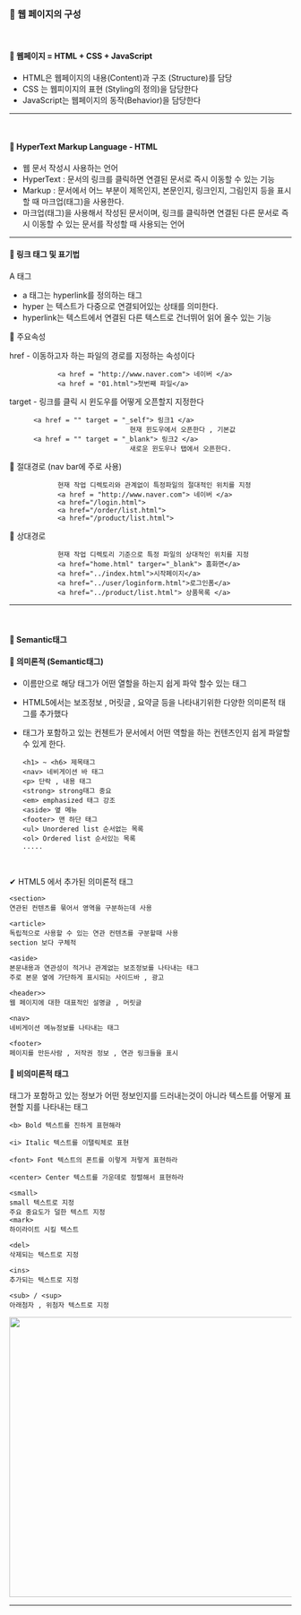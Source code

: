 ### 🔸 웹 페이지의 구성

<br>

#### 🔹 웹페이지 = HTML + CSS + JavaScript

- HTML은 웹페이지의 내용(Content)과 구조 (Structure)를 담당
- CSS 는 웹피이지의 표현 (Styling의 정의)을 담당한다
- JavaScript는 웹페이지의 동작(Behavior)을 담당한다

-----------------------
<br>

#### 🔹 HyperText Markup Language - HTML

- 웹 문서 작성시 사용하는 언어
- HyperText : 문서의 링크를 클릭하면 연결된 문서로 즉시 이동할 수 있는 기능
- Markup : 문서에서 어느 부분이 제목인지, 본문인지, 링크인지, 그림인지 등을 표시할 때 마크업(태그)을 사용한다.
- 마크업(태그)을 사용해서 작성된 문서이며, 링크를 클릭하면 연결된 다른 문서로 즉시 이동할 수 있는 문서를 작성할 때 사용되는 언어

------------------------

#### 🔹 링크 태그 및 표기법

A 태그

- a 태그는 hyperlink를 정의하는 태그
- hyper 는 텍스트가 다중으로 연결되어있는 상태를 의미한다.
- hyperlink는 텍스트에서 연결된 다른 텍스트로 건너뛰어 읽어 올수 있는 기능

📌 주요속성

href - 이동하고자 하는 파일의 경로를 지정하는 속성이다

                <a href = "http://www.naver.com"> 네이버 </a>
                <a href = "01.html">첫번째 파일</a> 

target - 링크를 클릭 시 윈도우를 어떻게 오픈할지 지정한다

          <a href = "" target = "_self"> 링크1 </a>   
                                  현재 윈도우에서 오픈한다 , 기본값
          <a href = "" target = "_blank"> 링크2 </a>
                                  새로운 윈도우나 탭에서 오픈한다.

📌 절대경로 (nav bar에 주로 사용)

                현재 작업 디렉토리와 관계없이 특정파일의 절대적인 위치를 지정
                <a href = "http://www.naver.com"> 네이버 </a>
                <a href="/login.html">
                <a href="/order/list.html">
                <a href="/product/list.html">

📌 상대경로

                현재 작업 디렉토리 기준으로 특정 파일의 상대적인 위치를 지정
                <a href="home.html" targer="_blank"> 홈화면</a>
                <a href="../index.html">시작페이지</a>
                <a href="../user/loginform.html">로그인폼</a>
                <a href="../product/list.html"> 상품목록 </a>

----------------

<br>

#### 🔹 Semantic태그

#### 📌 의미론적 (Semantic태그)

- 이름만으로 해당 태그가 어떤 열할을 하는지 쉽게 파악 할수 있는 태그
- HTML5에서는 보조정보 , 머릿글 , 요약글 등을 나타내기위한 다양한 의미론적 태그를 추가했다
- 태그가 포함하고 있는 컨첸트가 문서에서 어떤 역할을 하는 컨텐츠인지 쉽게 파알할 수 있게 한다.

      <h1> ~ <h6> 제목태그
      <nav> 네비게이션 바 태그
      <p> 단락 , 내용 태그
      <strong> strong태그 중요
      <em> emphasized 태그 강조
      <aside> 옆 메뉴
      <footer> 맨 하단 태그
      <ul> Unordered list 순서없는 목록
      <ol> Ordered list 순서있는 목록
      .....

<br>

✔ HTML5 에서 추가된 의미론적 태그

    <section>
    연관된 컨텐츠를 묶어서 영역을 구분하는데 사용
      
    <article>
    독립적으로 사용할 수 있는 연관 컨텐츠를 구분할때 사용
    section 보다 구체적
      
    <aside>
    본문내용과 연관성이 적거나 관계없는 보조정보를 나타내는 태그
    주로 본문 옆에 가단하게 표시되는 사이드바 , 광고
      
    <header>>
    웹 페이지에 대한 대표적인 설명글 , 머릿글
      
    <nav>
    네비게이션 메뉴정보를 나타내는 태그
      
    <footer>
    페이지를 만든사람 , 저작권 정보 , 연관 링크들을 표시

#### 📌 비의미론적 태그

태그가 포함하고 있는 정보가 어떤 정보인지를 드러내는것이 아니라
텍스트를 어떻게 표현할 지를 나타내는 태그

    <b> Bold 텍스트를 진하게 표현해라
    
    <i> Italic 텍스트를 이탤릭체로 표현
    
    <font> Font 텍스트의 폰트를 이렇게 저렇게 표현하라
    
    <center> Center 텍스트를 가운데로 정렬해서 표현하라
    
    <small>
    small 텍스트로 지정
    주요 중요도가 덜한 텍스트 지정
    <mark>
    하이라이트 시킬 텍스트
    
    <del>
    삭제되는 텍스트로 지정
    
    <ins>
    추가되는 텍스트로 지정
    
    <sub> / <sup>
    아래첨자 , 위첨자 텍스트로 지정

<img src = https://github.com/gi-dor/HTA/assets/86302876/267d358c-4b77-4c46-8846-180a5606c399 width = "700" height = "500" />

-----------------------------------


